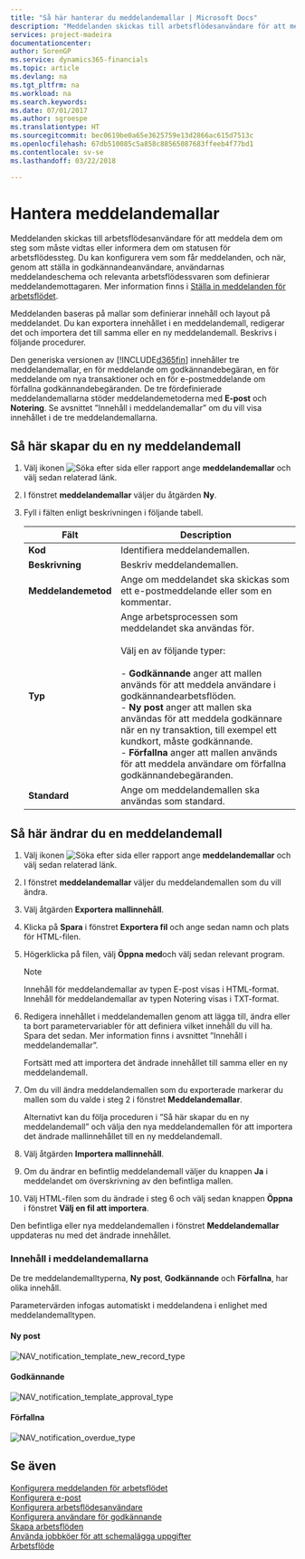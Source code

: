 ```yaml
---
title: "Så här hanterar du meddelandemallar | Microsoft Docs"
description: "Meddelanden skickas till arbetsflödesanvändare för att meddela dem om steg som måste vidtas eller informera dem om statusen för arbetsflödessteg. Du kan konfigurera vem som får meddelanden, och när, genom att ställa in godkännandeanvändare, användarnas meddelandeschema och relevanta arbetsflödessvaren som definierar meddelandemottagaren. Mer information finns i [Ställa in meddelanden för arbetsflödet](across-setting-up-workflow-notifications.md)."
services: project-madeira
documentationcenter: 
author: SorenGP
ms.service: dynamics365-financials
ms.topic: article
ms.devlang: na
ms.tgt_pltfrm: na
ms.workload: na
ms.search.keywords: 
ms.date: 07/01/2017
ms.author: sgroespe
ms.translationtype: HT
ms.sourcegitcommit: bec0619be0a65e3625759e13d2866ac615d7513c
ms.openlocfilehash: 67db510085c5a858c88565087683ffeeb4f77bd1
ms.contentlocale: sv-se
ms.lasthandoff: 03/22/2018

---
```

# <a name="manage-notification-templates"></a>Hantera meddelandemallar
Meddelanden skickas till arbetsflödesanvändare för att meddela dem om steg som måste vidtas eller informera dem om statusen för arbetsflödessteg. Du kan konfigurera vem som får meddelanden, och när, genom att ställa in godkännandeanvändare, användarnas meddelandeschema och relevanta arbetsflödessvaren som definierar meddelandemottagaren. Mer information finns i [Ställa in meddelanden för arbetsflödet](across-setting-up-workflow-notifications.md).  

 Meddelanden baseras på mallar som definierar innehåll och layout på meddelandet. Du kan exportera innehållet i en meddelandemall, redigerar det och importera det till samma eller en ny meddelandemall. Beskrivs i följande procedurer.  

 Den generiska versionen av [!INCLUDE[d365fin](includes/d365fin_md.md)] innehåller tre meddelandemallar, en för meddelande om godkännandebegäran, en för meddelande om nya transaktioner och en för e-postmeddelande om förfallna godkännandebegäranden. De tre fördefinierade meddelandemallarna stöder meddelandemetoderna med **E-post** och **Notering**. Se avsnittet ”Innehåll i meddelandemallar” om du vill visa innehållet i de tre meddelandemallarna.

## <a name="to-create-a-new-notification-template"></a>Så här skapar du en ny meddelandemall  
1.  Välj ikonen ![Söka efter sida eller rapport](media/ui-search/search_small.png "Ikonen Söka efter sida eller rapport") ange **meddelandemallar** och välj sedan relaterad länk.  
2.  I fönstret **meddelandemallar** väljer du åtgärden **Ny**.  
3.  Fyll i fälten enligt beskrivningen i följande tabell.  

    |Fält|Description|  
    |---------------------------------|---------------------------------------|  
    |**Kod**|Identifiera meddelandemallen.|  
    |**Beskrivning**|Beskriv meddelandemallen.|  
    |**Meddelandemetod**|Ange om meddelandet ska skickas som ett e-postmeddelande eller som en kommentar.|  
    |**Typ**|Ange arbetsprocessen som meddelandet ska användas för.<br /><br /> Välj en av följande typer:<br /><br /> -   **Godkännande** anger att mallen används för att meddela användare i godkännandearbetsflöden.<br />-   **Ny post** anger att mallen ska användas för att meddela godkännare när en ny transaktion, till exempel ett kundkort, måste godkännande.<br />-   **Förfallna** anger att mallen används för att meddela användare om förfallna godkännandebegäranden.|  
    |**Standard**|Ange om meddelandemallen ska användas som standard.|  

## <a name="to-modify-a-notification-template"></a>Så här ändrar du en meddelandemall  
1.  Välj ikonen ![Söka efter sida eller rapport](media/ui-search/search_small.png "Ikonen Söka efter sida eller rapport") ange **meddelandemallar** och välj sedan relaterad länk.  
2.  I fönstret **meddelandemallar** väljer du meddelandemallen som du vill ändra.  
3.  Välj åtgärden **Exportera mallinnehåll**.  
4.  Klicka på **Spara** i fönstret **Exportera fil** och ange sedan namn och plats för HTML-filen.  
5.  Högerklicka på filen, välj **Öppna med**och välj sedan relevant program.  

    > [!NOTE]  
    >  Innehåll för meddelandemallar av typen E-post visas i HTML-format. Innehåll för meddelandemallar av typen Notering visas i TXT-format.  
6.  Redigera innehållet i meddelandemallen genom att lägga till, ändra eller ta bort parametervariabler för att definiera vilket innehåll du vill ha. Spara det sedan. Mer information finns i avsnittet ”Innehåll i meddelandemallar”.  

    Fortsätt med att importera det ändrade innehållet till samma eller en ny meddelandemall.  
7.  Om du vill ändra meddelandemallen som du exporterade markerar du mallen som du valde i steg 2 i fönstret **Meddelandemallar**.  

    Alternativt kan du följa proceduren i ”Så här skapar du en ny meddelandemall” och välja den nya meddelandemallen för att importera det ändrade mallinnehållet till en ny meddelandemall.  
8.  Välj åtgärden **Importera mallinnehåll**.  
9. Om du ändrar en befintlig meddelandemall väljer du knappen **Ja** i meddelandet om överskrivning av den befintliga mallen.  
10. Välj HTML-filen som du ändrade i steg 6 och välj sedan knappen **Öppna** i fönstret **Välj en fil att importera**.  

Den befintliga eller nya meddelandemallen i fönstret **Meddelandemallar** uppdateras nu med det ändrade innehållet.  

### <a name="content-of-the-notification-templates"></a>Innehåll i meddelandemallarna  
De tre meddelandemalltyperna, **Ny post**, **Godkännande** och **Förfallna**, har olika innehåll.  

Parametervärden infogas automatiskt i meddelandena i enlighet med meddelandemalltypen.  

#### <a name="new-record"></a>Ny post  
 ![NAV&#95;notification&#95;template&#95;new&#95;record&#95;type](media/nav_notification_template_new_record.png "NAV_notification_template_new_record")  

#### <a name="approval"></a>Godkännande  
 ![NAV&#95;notification&#95;template&#95;approval&#95;type](media/nav_notification_template_approval_type.png "NAV_notification_template_approval_type")  

#### <a name="overdue"></a>Förfallna  
 ![NAV&#95;notification&#95;overdue&#95;type](media/nav_notification_overdue_type.png "NAV_notification_overdue_type")  

## <a name="see-also"></a>Se även  
 [Konfigurera meddelanden för arbetsflödet](across-setting-up-workflow-notifications.md)   
 [Konfigurera e-post](madeira-how-setup-email.md)   
 [Konfigurera arbetsflödesanvändare](across-how-to-set-up-workflow-users.md)   
 [Konfigurera användare för godkännande](across-how-to-set-up-approval-users.md)   
 [Skapa arbetsflöden](across-how-to-create-workflows.md)   
 [Använda jobbköer för att schemalägga uppgifter](admin-job-queues-schedule-tasks.md)   
 [Arbetsflöde](across-workflow.md)   

